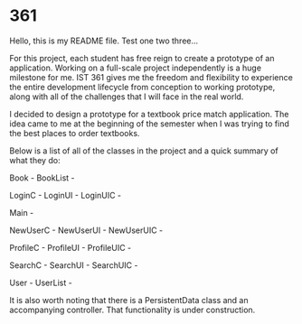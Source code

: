 # 361

Hello, this is my README file. Test one two three...

For this project, each student has free reign to create a prototype of an application. Working on a full-scale project independently is a huge milestone for me. IST 361 gives me the freedom and flexibility to experience the entire development lifecycle from conception to working prototype, along with all of the challenges that I will face in the real world.

I decided to design a prototype for a textbook price match application. The idea came to me at the beginning of the semester when I was trying to find the best places to order textbooks. 

Below is a list of all of the classes in the project and a quick summary of what they do:

Book - 
BookList - 

LoginC - 
LoginUI - 
LoginUIC - 

Main - 

NewUserC - 
NewUserUI - 
NewUserUIC - 

ProfileC - 
ProfileUI - 
ProfileUIC - 

SearchC - 
SearchUI - 
SearchUIC - 

User - 
UserList - 

It is also worth noting that there is a PersistentData class and an accompanying controller. That functionality is under construction.
